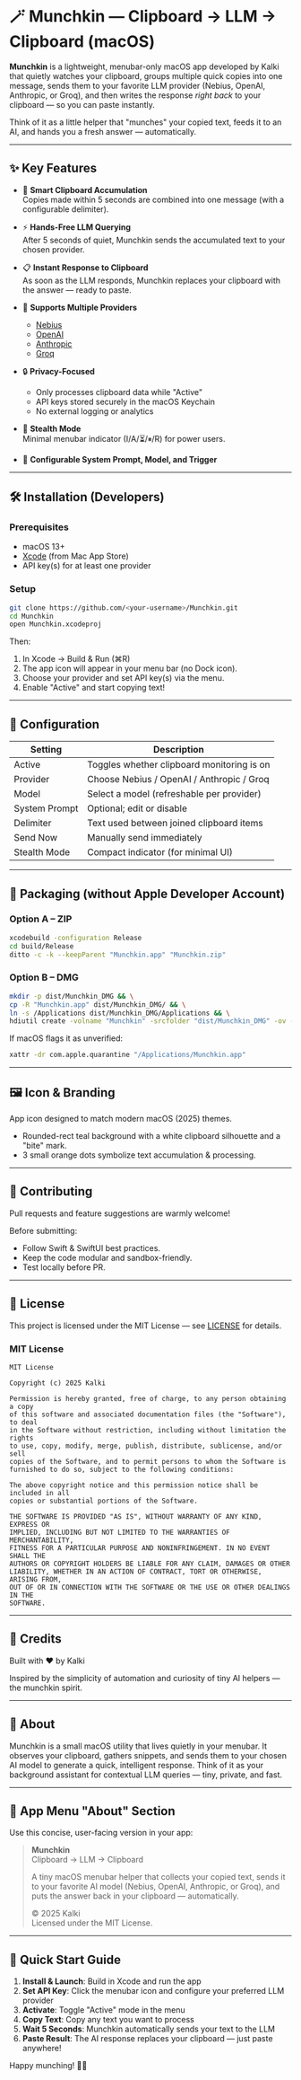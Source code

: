 # 🪄 Munchkin — Clipboard → LLM → Clipboard (macOS)

**Munchkin** is a lightweight, menubar-only macOS app developed by Kalki that quietly watches your clipboard, groups multiple quick copies into one message, sends them to your favorite LLM provider (Nebius, OpenAI, Anthropic, or Groq), and then writes the response *right back* to your clipboard — so you can paste instantly.

Think of it as a little helper that "munches" your copied text, feeds it to an AI, and hands you a fresh answer — automatically.

---

## ✨ Key Features

- 🧩 **Smart Clipboard Accumulation**  
  Copies made within 5 seconds are combined into one message (with a configurable delimiter).

- ⚡ **Hands-Free LLM Querying**  
  After 5 seconds of quiet, Munchkin sends the accumulated text to your chosen provider.

- 📋 **Instant Response to Clipboard**  
  As soon as the LLM responds, Munchkin replaces your clipboard with the answer — ready to paste.

- 🧠 **Supports Multiple Providers**  
  - [Nebius](https://studio.nebius.com)  
  - [OpenAI](https://platform.openai.com)  
  - [Anthropic](https://anthropic.com)  
  - [Groq](https://groq.com)

- 🔒 **Privacy-Focused**  
  - Only processes clipboard data while "Active"  
  - API keys stored securely in the macOS Keychain  
  - No external logging or analytics

- 🧭 **Stealth Mode**  
  Minimal menubar indicator (I/A/⏳/⏸/R) for power users.

- 🧰 **Configurable System Prompt, Model, and Trigger**

---

## 🛠️ Installation (Developers)

### Prerequisites
- macOS 13+  
- [Xcode](https://developer.apple.com/xcode/) (from Mac App Store)  
- API key(s) for at least one provider

### Setup

```bash
git clone https://github.com/<your-username>/Munchkin.git
cd Munchkin
open Munchkin.xcodeproj
```

Then:

1. In Xcode → Build & Run (⌘R)
2. The app icon will appear in your menu bar (no Dock icon).
3. Choose your provider and set API key(s) via the menu.
4. Enable "Active" and start copying text!

---

## 🧩 Configuration

| Setting | Description |
|---------|-------------|
| Active | Toggles whether clipboard monitoring is on |
| Provider | Choose Nebius / OpenAI / Anthropic / Groq |
| Model | Select a model (refreshable per provider) |
| System Prompt | Optional; edit or disable |
| Delimiter | Text used between joined clipboard items |
| Send Now | Manually send immediately |
| Stealth Mode | Compact indicator (for minimal UI) |

---

## 🧪 Packaging (without Apple Developer Account)

### Option A – ZIP

```bash
xcodebuild -configuration Release
cd build/Release
ditto -c -k --keepParent "Munchkin.app" "Munchkin.zip"
```

### Option B – DMG

```bash
mkdir -p dist/Munchkin_DMG && \
cp -R "Munchkin.app" dist/Munchkin_DMG/ && \
ln -s /Applications dist/Munchkin_DMG/Applications && \
hdiutil create -volname "Munchkin" -srcfolder "dist/Munchkin_DMG" -ov -format UDZO "Munchkin.dmg"
```

If macOS flags it as unverified:

```bash
xattr -dr com.apple.quarantine "/Applications/Munchkin.app"
```

---

## 🖼️ Icon & Branding

App icon designed to match modern macOS (2025) themes.

- Rounded-rect teal background with a white clipboard silhouette and a "bite" mark.
- 3 small orange dots symbolize text accumulation & processing.

---

## 🤝 Contributing

Pull requests and feature suggestions are warmly welcome!

Before submitting:
- Follow Swift & SwiftUI best practices.
- Keep the code modular and sandbox-friendly.
- Test locally before PR.

---

## 🪪 License

This project is licensed under the MIT License — see [LICENSE](LICENSE) for details.

### MIT License

```text
MIT License

Copyright (c) 2025 Kalki

Permission is hereby granted, free of charge, to any person obtaining a copy
of this software and associated documentation files (the "Software"), to deal
in the Software without restriction, including without limitation the rights
to use, copy, modify, merge, publish, distribute, sublicense, and/or sell
copies of the Software, and to permit persons to whom the Software is
furnished to do so, subject to the following conditions:

The above copyright notice and this permission notice shall be included in all
copies or substantial portions of the Software.

THE SOFTWARE IS PROVIDED "AS IS", WITHOUT WARRANTY OF ANY KIND, EXPRESS OR
IMPLIED, INCLUDING BUT NOT LIMITED TO THE WARRANTIES OF MERCHANTABILITY,
FITNESS FOR A PARTICULAR PURPOSE AND NONINFRINGEMENT. IN NO EVENT SHALL THE
AUTHORS OR COPYRIGHT HOLDERS BE LIABLE FOR ANY CLAIM, DAMAGES OR OTHER
LIABILITY, WHETHER IN AN ACTION OF CONTRACT, TORT OR OTHERWISE, ARISING FROM,
OUT OF OR IN CONNECTION WITH THE SOFTWARE OR THE USE OR OTHER DEALINGS IN THE
SOFTWARE.
```

---

## 🙌 Credits

Built with ❤️ by Kalki

Inspired by the simplicity of automation and curiosity of tiny AI helpers — the munchkin spirit.

---

## 📜 About

Munchkin is a small macOS utility that lives quietly in your menubar. It observes your clipboard, gathers snippets, and sends them to your chosen AI model to generate a quick, intelligent response. Think of it as your background assistant for contextual LLM queries — tiny, private, and fast.

---

## 🧾 App Menu "About" Section

Use this concise, user-facing version in your app:

> **Munchkin**  
> Clipboard → LLM → Clipboard  
>  
> A tiny macOS menubar helper that collects your copied text, sends it to your favorite AI model (Nebius, OpenAI, Anthropic, or Groq), and puts the answer back in your clipboard — automatically.  
>  
> © 2025 Kalki  
> Licensed under the MIT License.

---

## 🚀 Quick Start Guide

1. **Install & Launch**: Build in Xcode and run the app
2. **Set API Key**: Click the menubar icon and configure your preferred LLM provider
3. **Activate**: Toggle "Active" mode in the menu
4. **Copy Text**: Copy any text you want to process
5. **Wait 5 Seconds**: Munchkin automatically sends your text to the LLM
6. **Paste Result**: The AI response replaces your clipboard — just paste anywhere!

Happy munching! 🧠✨
